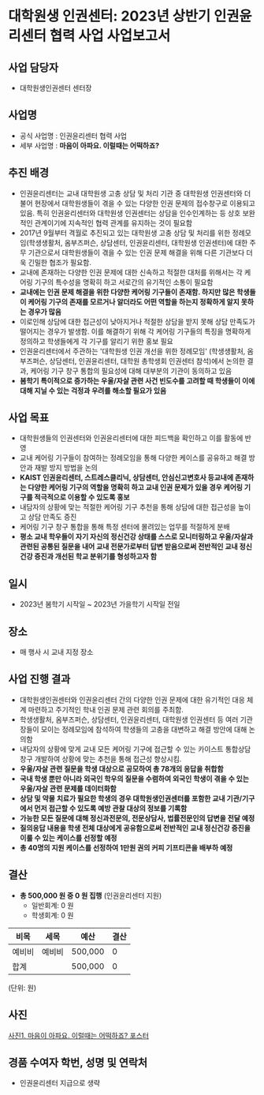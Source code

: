 ﻿대학원생 인권센터: 2023년 상반기 인권윤리센터 협력 사업 사업보고서
===

## 사업 담당자
- 대학원생인권센터 센터장 

## 사업명
- 공식 사업명 : 인권윤리센터 협력 사업
- 세부 사업명 : **마음이 아파요. 이럴때는 어떡하죠?**

## 추진 배경
- 인권윤리센터는 교내 대학원생 고충 상담 및 처리 기관 중 대학원생 인권센터와 더불어 현장에서 대학원생들이 겪을 수 있는 다양한 인권 문제의 접수창구로 이용되고 있음. 특히 인권윤리센터와 대학원생 인권센터는 상담을 인수인계하는 등 상호 보완적인 관계이기에 지속적인 협력 관계를 유지하는 것이 필요함
- 2017년 9월부터 격월로 추진되고 있는 대학원생 고충 상담 및 처리를 위한 정례모임(학생생활처, 옴부즈퍼슨, 상담센터, 인권윤리센터, 대학원생 인권센터)에 대한 주무 기관으로서 대학원생들이 겪을 수 있는 인권 문제 해결을 위해 다른 기관보다 더욱 긴밀한 협조가 필요함.
- 교내에 존재하는 다양한 인권 문제에 대한 신속하고 적절한 대처를 위해서는 각 케어링 기구의 특수성을 명확히 하고 서로간의 유기적인 소통이 필요함
- **교내에는 인권 문제 해결을 위한 다양한 케어링 기구들이 존재함. 하지만 많은 학생들이 케어링 기구의 존재를 모르거나 알더라도 어떤 역할을 하는지 정확하게 알지 못하는 경우가 많음**
- 이로인해 상담에 대한 접근성이 낮아지거나 적절한 상담을 받지 못해 상담 만족도가 떨어지는 경우가 발생함. 이를 해결하기 위해 각 케어링 기구들의 특징을 명확하게 정의하고 학생들에게 각 기구를 알리기 위한 홍보 필요
- 인권윤리센터에서 주관하는 '대학원생 인권 개선을 위한 정례모임' (학생생활처, 옴부즈퍼슨, 상담센터, 인권윤리센터, 대학원 총학생회 인권센터 참석)에서 논의한 결과, 케어링 기구 창구 통합의 필요성에 대해 대부분의 기관이 동의하고 있음
- **봄학기 특이적으로 증가하는 우울/자살 관련 사건 빈도수를 고려할 때 학생들이 이에 대해 지닐 수 있는 걱정과 우려를 해소할 필요가 있음**


## 사업 목표
- 대학원생들의 인권센터와 인권윤리센터에 대한 피드백을 확인하고 이를 활동에 반영
- 교내 케어링 기구들이 참여하는 정례모임을 통해 다양한 케이스를 공유하고 해결 방안과 재발 방지 방법을 논의
- **KAIST 인권윤리센터, 스트레스클리닉, 상담센터, 안심신고변호사 등교내에 존재하는 다양한 케어링 기구의 역할을 명확히 하고 교내 인권 문제가 있을 경우 케어링 기구를 적극적으로 이용할 수 있도록 홍보**
- 내담자의 상황에 맞는 적절한 케어링 기구 추천을 통해 상담에 대한 접근성을 높이고 상담 만족도 증진
- 케어링 기구 창구 통합을 통해 특정 센터에 몰려있는 업무를 적절하게 분배
- **평소 교내 학우들이 자기 자신의 정신건강 상태를 스스로 모니터링하고 우울/자살과 관련된 공통된 질문을 내어 교내 전문가로부터 답변 받음으로써 전반적인 교내 정신건강 증진과 개선된 학교 분위기를 형성하고자 함**

## 일시 
- 2023년 봄학기 시작일 ~ 2023년 가을학기 시작일 전일

## 장소 
- 매 행사 시 교내 지정 장소 

## 사업 진행 결과 
- 대학원생인권센터와 인권윤리센터 간의 다양한 인권 문제에 대한 유기적인 대응 체계 마련하고 주기적인 학내 인권 문제 관련 회의를 주최함.
- 학생생활처, 옴부즈퍼슨, 상담센터, 인권윤리센터, 대학원생 인권센터 등 여러 기관장들이 모이는 정례모임에 참석하여 학생들의 고충을 대변하고 해결 방안에 대해 논의함
- 내담자의 상황에 맞게 교내 모든 케어링 기구에 접근할 수 있는 카이스트 통합상담창구 개발하여 상황에 맞는 추천을 통해 접근성 향상시킴.
- **우울/자살 관련 질문을 학생 대상으로 공모하여 총 78개의 응답을 취합함**
- **국내 학생 뿐만 아니라 외국인 학우의 질문을 수렴하여 외국인 학생이 겪을 수 있는 우울/자살 관련 문제를 데이터화함**
- **상담 및 약물 치료가 필요한 학생의 경우 대학원생인권센터를 포함한 교내 기관/기구에서 먼저 접근할 수 있도록 예방 관찰 대상의 정보를 기록함**
- **가능한 모든 질문에 대해 정신과전문의, 전문상담사, 법률전문인의 답변을 전달 예정**
- **질의응답 내용을 학생 전체 대상에게 공유함으로써 전반적인 교내 정신건강 증진을 이룰 수 있는 케이스를 선정할 예정**
- **총 40명의 지원 케이스를 선정하여 1만원 권의 커피 기프티콘을 배부하 예정**

## 결산
- **총 500,000 원 중 0 원 집행** (인권윤리센터 지원)
    - 일반회계: 0 원
    - 학생회계: 0 원

|   비목  |  세목  |  예산  |   결산  |  
|---|---|---|---|
|   예비비  |  예비비   |  500,000  |   0  |  
|   합계  |     |  500,000   |  0   |  

(단위: 원)

## 사진
[사진1. 마음이 아파요. 이럴때는 어떡하죠? 포스터](보고안건/사진1-마음이-아파요-이럴때는-어떡하죠-포스터.png)

## 경품 수여자 학번, 성명 및 연락처
- 인권윤리센터 지급으로 생략
